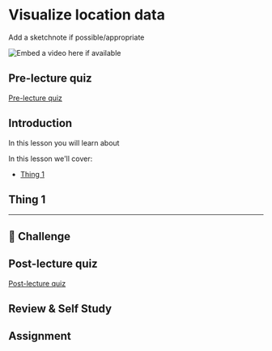 # Visualize location data

Add a sketchnote if possible/appropriate

![Embed a video here if available](video-url)

## Pre-lecture quiz

[Pre-lecture quiz](https://brave-island-0b7c7f50f.azurestaticapps.net/quiz/25)

## Introduction

In this lesson you will learn about

In this lesson we'll cover:

* [Thing 1](#thing-1)

## Thing 1

---

## 🚀 Challenge

## Post-lecture quiz

[Post-lecture quiz](https://brave-island-0b7c7f50f.azurestaticapps.net/quiz/26)

## Review & Self Study

## Assignment

[](assignment.md)
